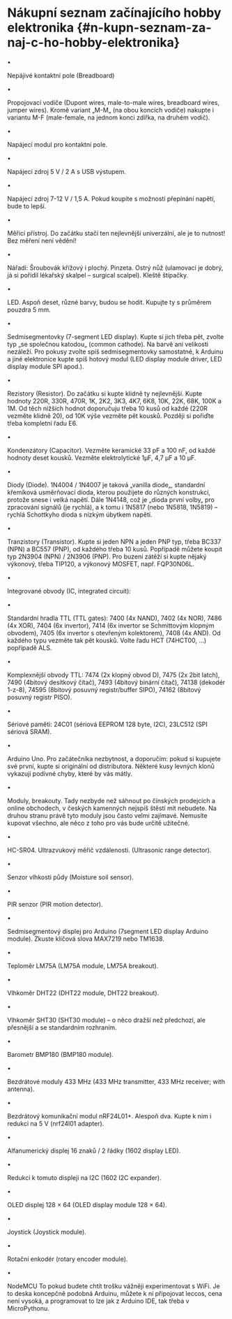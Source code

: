 # Nákupní seznam začínajícího hobby elektronika {#n-kupn-seznam-za-naj-c-ho-hobby-elektronika}

•

Nepájivé kontaktní pole (Breadboard)

•

Propojovací vodiče (Dupont wires, male-to-male wires, breadboard wires, jumper wires). Kromě variant „M-M„ (na obou koncích vodiče) nakupte i variantu M-F (male-female, na jednom konci zdířka, na druhém vodič).

•

Napájecí modul pro kontaktní pole.

•

Napájecí zdroj 5 V / 2 A s USB výstupem.

•

Napájecí zdroj 7-12 V / 1,5 A. Pokud koupíte s možností přepínání napětí, bude to lepší.

•

Měřicí přístroj. Do začátku stačí ten nejlevnější univerzální, ale je to nutnost! Bez měření není vědění!

•

Nářadí: Šroubovák křížový i plochý. Pinzeta. Ostrý nůž (ulamovací je dobrý, já si pořídil lékařský skalpel – surgical scalpel). Kleště štípačky.

•

LED. Aspoň deset, různé barvy, budou se hodit. Kupujte ty s průměrem pouzdra 5 mm.

•

Sedmisegmentovky (7-segment LED display). Kupte si jich třeba pět, zvolte typ „se společnou katodou„ (common cathode). Na barvě ani velikosti nezáleží. Pro pokusy zvolte spíš sedmisegmentovky samostatné, k Arduinu a jiné elektronice kupte spíš hotový modul (LED display module driver, LED display module SPI apod.).

•

Rezistory (Resistor). Do začátku si kupte klidně ty nejlevnější. Kupte hodnoty 220R, 330R, 470R, 1K, 2K2, 3K3, 4K7, 6K8, 10K, 22K, 68K, 100K a 1M. Od těch nižších hodnot doporučuju třeba 10 kusů od každé (220R vezměte klidně 20), od 10K výše vezměte pět kousků. Později si pořiďte třeba kompletní řadu E6.

•

Kondenzátory (Capacitor). Vezměte keramické 33 pF a 100 nF, od každé hodnoty deset kousků. Vezměte elektrolytické 1µF, 4,7 µF a 10 µF.

•

Diody (Diode). 1N4004 / 1N4007 je taková „vanilla diode„, standardní křemíková usměrňovací dioda, kterou použijete do různých konstrukcí, protože snese i velká napětí. Dále 1N4148, což je „dioda první volby„ pro zpracování signálů (je rychlá), a k tomu i 1N5817 (nebo 1N5818, 1N5819) – rychlá Schottkyho dioda s nízkým úbytkem napětí.

•

Tranzistory (Transistor). Kupte si jeden NPN a jeden PNP typ, třeba BC337 (NPN) a BC557 (PNP), od každého třeba 10 kusů. Popřípadě můžete koupit typ 2N3904 (NPN) / 2N3906 (PNP). Pro buzení zátěží si kupte nějaký výkonový, třeba TIP120, a výkonový MOSFET, např. FQP30N06L.

•

Integrované obvody (IC, integrated circuit):

•

Standardní hradla TTL (TTL gates): 7400 (4x NAND), 7402 (4x NOR), 7486 (4x XOR), 7404 (6x invertor), 7414 (6x invertor se Schmittovým klopným obvodem), 7405 (6x invertor s otevřeným kolektorem), 7408 (4x AND). Od každého typu vezměte tak pět kousků. Volte řadu HCT (74HCT00, …) popřípadě ALS.

•

Komplexnější obvody TTL: 7474 (2x klopný obvod D), 7475 (2x 2bit latch), 7490 (4bitový desítkový čítač), 7493 (4bitový binární čítač), 74138 (dekodér 1-z-8), 74595 (8bitový posuvný registr/buffer SIPO), 74162 (8bitový posuvný registr PISO).

•

Sériové paměti: 24C01 (sériová EEPROM 128 byte, I2C), 23LC512 (SPI sériová SRAM).

•

Arduino Uno. Pro začátečníka nezbytnost, a doporučím: pokud si kupujete své první, kupte si originální od distributora. Některé kusy levných klonů vykazují podivné chyby, které by vás mátly.

•

Moduly, breakouty. Tady nezbyde než sáhnout po čínských prodejcích a online obchodech, v českých kamenných nejspíš štěstí mít nebudete. Na druhou stranu právě tyto moduly jsou často velmi zajímavé. Nemusíte kupovat všechno, ale něco z toho pro vás bude určitě užitečné.

•

HC-SR04\. Ultrazvukový měřič vzdálenosti. (Ultrasonic range detector).

•

Senzor vlhkosti půdy (Moisture soil sensor).

•

PIR senzor (PIR motion detector).

•

Sedmisegmentový displej pro Arduino (7segment LED display Arduino module). Zkuste klíčová slova MAX7219 nebo TM1638.

•

Teploměr LM75A (LM75A module, LM75A breakout).

•

Vlhkoměr DHT22 (DHT22 module, DHT22 breakout).

•

Vlhkoměr SHT30 (SHT30 module) – o něco dražší než předchozí, ale přesnější a se standardním rozhraním.

•

Barometr BMP180 (BMP180 module).

•

Bezdrátové moduly 433 MHz (433 MHz transmitter, 433 MHz receiver; with antenna).

•

Bezdrátový komunikační modul nRF24L01+. Alespoň dva. Kupte k nim i redukci na 5 V (nrf24l01 adapter).

•

Alfanumerický displej 16 znaků / 2 řádky (1602 display LED).

•

Redukci k tomuto displeji na I2C (1602 I2C expander).

•

OLED displej 128 × 64 (OLED display module 128 × 64).

•

Joystick (Joystick module).

•

Rotační enkodér (rotary encoder module).

•

NodeMCU To pokud budete chtít trošku vážněji experimentovat s WiFi. Je to deska koncepčně podobná Arduinu, můžete k ní připojovat leccos, cena není vysoká, a programovat to lze jak z Arduino IDE, tak třeba v MicroPythonu.